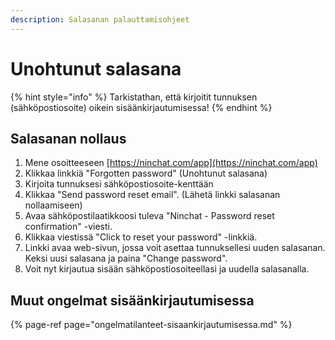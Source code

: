 ```yaml
---
description: Salasanan palauttamisohjeet
---
```


# Unohtunut salasana

{% hint style="info" %}
Tarkistathan, että kirjoitit tunnuksen \(sähköpostiosoite\) oikein sisäänkirjautumisessa!
{% endhint %}

## Salasanan nollaus

1. Mene osoitteeseen [https://ninchat.com/app](https://ninchat.com/app)
2. Klikkaa linkkiä "Forgotten password" \(Unohtunut salasana\)
3. Kirjoita tunnuksesi sähköpostiosoite-kenttään
4. Klikkaa "Send password reset email". \(Lähetä linkki salasanan nollaamiseen\)
5. Avaa sähköpostilaatikkoosi tuleva "Ninchat - Password reset confirmation" -viesti.
6. Klikkaa viestissä "Click to reset your password" -linkkiä.
7. Linkki avaa web-sivun, jossa voit asettaa tunnuksellesi uuden salasanan. Keksi uusi salasana ja paina "Change password".
8. Voit nyt kirjautua sisään sähköpostiosoiteellasi ja uudella salasanalla.

## Muut ongelmat sisäänkirjautumisessa

{% page-ref page="ongelmatilanteet-sisaankirjautumisessa.md" %}



